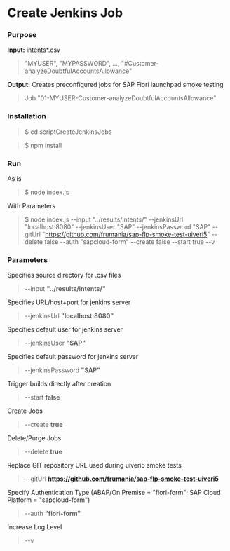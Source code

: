 # Create Jenkins Job

### Purpose

**Input:** intents*.csv  
> "MYUSER", "MYPASSWORD", ..., "#Customer-analyzeDoubtfulAccountsAllowance"

**Output:** Creates preconfigured jobs for SAP Fiori launchpad smoke testing  
> Job "01-MYUSER-Customer-analyzeDoubtfulAccountsAllowance"

### Installation

> $ cd scriptCreateJenkinsJobs

> $ npm install

### Run

As is   
> $ node index.js

With Parameters  
> $ node index.js --input "../results/intents/" --jenkinsUrl "localhost:8080" --jenkinsUser "SAP" --jenkinsPassword "SAP" --gitUrl "https://github.com/frumania/sap-flp-smoke-test-uiveri5" --delete false --auth "sapcloud-form" --create false --start true --v

### Parameters

Specifies source directory for .csv files
>--input **"../results/intents/"**

Specifies URL/host+port for jenkins server  
>--jenkinsUrl **"localhost:8080"**

Specifies default user for jenkins server  
>--jenkinsUser **"SAP"**

Specifies default password for jenkins server  
>--jenkinsPassword **"SAP"**

Trigger builds directly after creation  
>--start **false**

Create Jobs  
>--create **true**

Delete/Purge Jobs   
>--delete **true**

Replace GIT repository URL used during uiveri5 smoke tests  
>--gitUrl **https://github.com/frumania/sap-flp-smoke-test-uiveri5**

Specify Authentication Type (ABAP/On Premise = "fiori-form"; SAP Cloud Platform = "sapcloud-form")  
>--auth **"fiori-form"**

Increase Log Level  
>--v